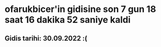# ofarukbicer'in gidisine son 7 gun 18 saat 16 dakika 52 saniye kaldi

## Gidis tarihi: 30.09.2022 :(